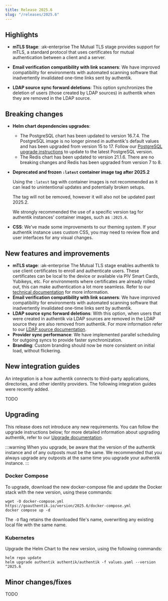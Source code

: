```yaml
---
title: Release 2025.6
slug: "/releases/2025.6"
---
```


## Highlights

- **mTLS Stage**: :ak-enterprise The Mutual TLS stage provides support for mTLS, a standard protocol that uses certificates for mutual authentication between a client and a server.

- **Email verification compatibility with link scanners**: We have improved compatibility for environments with automated scanning software that inadvertently invalidated one-time links sent by authentik.

- **LDAP source sync forward deletions**: This option synchronizes the deletion of users (those created by LDAP sources) in authentik when they are removed in the LDAP source.

## Breaking changes

- **Helm chart dependencies upgrades**:

    - The PostgreSQL chart has been updated to version 16.7.4. The PostgreSQL image is no longer pinned in authentik's default values and has been upgraded from version 15 to 17. Follow our [PostgreSQL upgrade instructions](../../troubleshooting/postgres/upgrade_kubernetes.md) to update to the latest PostgreSQL version.
    - The Redis chart has been updated to version 21.1.6. There are no breaking changes and Redis has been upgraded from version 7 to 8.

- **Deprecated and frozen `:latest` container image tag after 2025.2**

    Using the `:latest` tag with container images is not recommended as it can lead to unintentional updates and potentially broken setups.

    The tag will not be removed, however it will also not be updated past 2025.2.

    We strongly recommended the use of a specific version tag for authentik instances' container images, such as `:2025.6`.

- **CSS**: We’ve made some improvements to our theming system. If your authentik instance uses custom CSS, you may need to review flow and user interfaces for any visual changes.

## New features and improvements

- **mTLS stage**: :ak-enterprise The Mutual TLS stage enables authentik to use client certificates to enroll and authenticate users. These certificates can be local to the device or available via PIV Smart Cards, Yubikeys, etc. For environments where certificates are already rolled out, this can make authentication a lot more seamless. Refer to our [technical documentation](../add-secure-apps/flows-stages/stages/mtls/) for more information.
- **Email verification compatibility with link scanners**: We have improved compatibility for environments with automated scanning software that inadvertently invalidated one-time links sent by authentik.
- **LDAP source sync forward deletions**: With this option, when users that were created in authentik via LDAP sources are removed in the LDAP source they are also removed from authentik. For more information refer to our [LDAP source documentation](../users-sources/sources/protocols/ldap/).
- **Provider sync performance**: We have implemented parallel scheduling for outgoing syncs to provide faster synchronization.
- **Branding**: Custom branding should now be more consistent on initial load, without flickering.

## New integration guides

An integration is a how authentik connects to third-party applications, directories, and other identity providers. The following integration guides were recently added.

TODO

## Upgrading

This release does not introduce any new requirements. You can follow the upgrade instructions below; for more detailed information about upgrading authentik, refer to our [Upgrade documentation](../../install-config/upgrade.mdx).

:::warning
When you upgrade, be aware that the version of the authentik instance and of any outposts must be the same. We recommended that you always upgrade any outposts at the same time you upgrade your authentik instance.
:::

### Docker Compose

To upgrade, download the new docker-compose file and update the Docker stack with the new version, using these commands:

```shell
wget -O docker-compose.yml https://goauthentik.io/version/2025.6/docker-compose.yml
docker compose up -d
```

The `-O` flag retains the downloaded file's name, overwriting any existing local file with the same name.

### Kubernetes

Upgrade the Helm Chart to the new version, using the following commands:

```shell
helm repo update
helm upgrade authentik authentik/authentik -f values.yaml --version ^2025.6
```

## Minor changes/fixes

TODO
